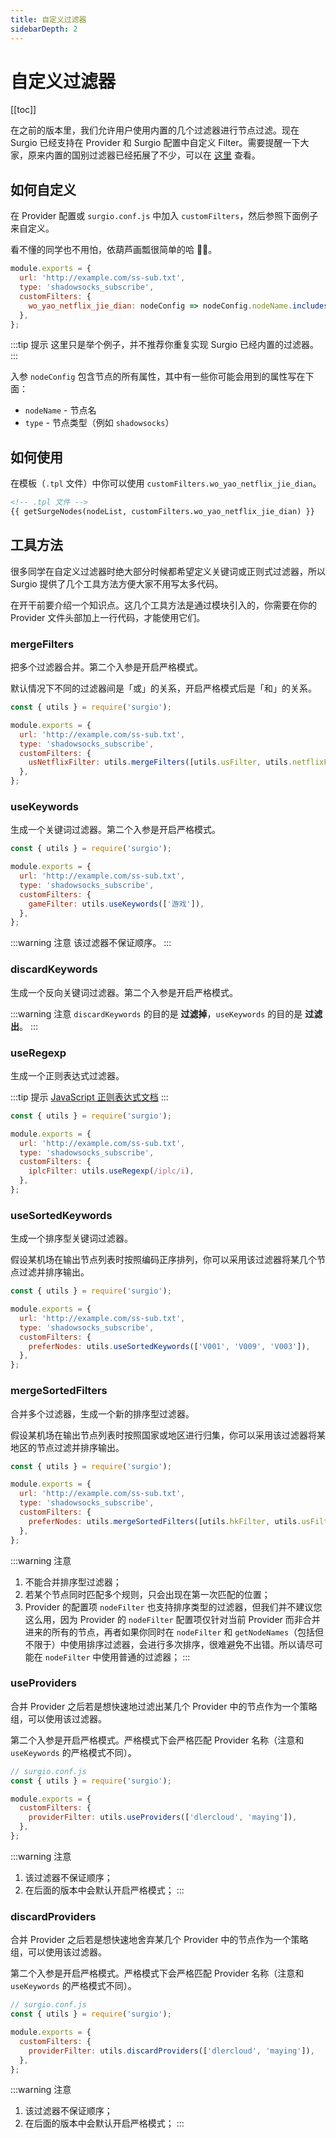 ```yaml
---
title: 自定义过滤器
sidebarDepth: 2
---
```


# 自定义过滤器

[[toc]]

在之前的版本里，我们允许用户使用内置的几个过滤器进行节点过滤。现在 Surgio 已经支持在 Provider 和 Surgio 配置中自定义 Filter。需要提醒一下大家，原来内置的国别过滤器已经拓展了不少，可以在 [这里](/guide/custom-template.md#过滤器) 查看。

## 如何自定义

在 Provider 配置或 `surgio.conf.js` 中加入 `customFilters`，然后参照下面例子来自定义。

看不懂的同学也不用怕，依葫芦画瓢很简单的哈 🙋‍♂️。

```js
module.exports = {
  url: 'http://example.com/ss-sub.txt',
  type: 'shadowsocks_subscribe',
  customFilters: {
    wo_yao_netflix_jie_dian: nodeConfig => nodeConfig.nodeName.includes('Netflix'),
  },
};
```

:::tip 提示
这里只是举个例子，并不推荐你重复实现 Surgio 已经内置的过滤器。
:::

入参 `nodeConfig` 包含节点的所有属性，其中有一些你可能会用到的属性写在下面：

- `nodeName` - 节点名
- `type` - 节点类型（例如 `shadowsocks`）

## 如何使用

在模板（`.tpl` 文件）中你可以使用 `customFilters.wo_yao_netflix_jie_dian`。

```html
<!-- .tpl 文件 -->
{{ getSurgeNodes(nodeList, customFilters.wo_yao_netflix_jie_dian) }}
```

## 工具方法

很多同学在自定义过滤器时绝大部分时候都希望定义关键词或正则式过滤器，所以 Surgio 提供了几个工具方法方便大家不用写太多代码。

在开干前要介绍一个知识点。这几个工具方法是通过模块引入的，你需要在你的 Provider 文件头部加上一行代码，才能使用它们。

### mergeFilters

把多个过滤器合并。第二个入参是开启严格模式。

默认情况下不同的过滤器间是「或」的关系，开启严格模式后是「和」的关系。

```js
const { utils } = require('surgio');

module.exports = {
  url: 'http://example.com/ss-sub.txt',
  type: 'shadowsocks_subscribe',
  customFilters: {
    usNetflixFilter: utils.mergeFilters([utils.usFilter, utils.netflixFilter], true), // 美国的 Netflix 节点
  },
};
```

### useKeywords

生成一个关键词过滤器。第二个入参是开启严格模式。

```js
const { utils } = require('surgio');

module.exports = {
  url: 'http://example.com/ss-sub.txt',
  type: 'shadowsocks_subscribe',
  customFilters: {
    gameFilter: utils.useKeywords(['游戏']),
  },
};
```

:::warning 注意
该过滤器不保证顺序。
:::

### discardKeywords <Badge text="v1.1.1" vertical="middle" />

生成一个反向关键词过滤器。第二个入参是开启严格模式。

:::warning 注意
`discardKeywords` 的目的是 **过滤掉**，`useKeywords` 的目的是 **过滤出**。
:::

### useRegexp

生成一个正则表达式过滤器。

:::tip 提示
[JavaScript 正则表达式文档](https://developer.mozilla.org/zh-CN/docs/Web/JavaScript/Guide/Regular_Expressions)
:::

```js
const { utils } = require('surgio');

module.exports = {
  url: 'http://example.com/ss-sub.txt',
  type: 'shadowsocks_subscribe',
  customFilters: {
    iplcFilter: utils.useRegexp(/iplc/i),
  },
};
```

### useSortedKeywords <Badge text="v1.5.0" vertical="middle" />

生成一个排序型关键词过滤器。

假设某机场在输出节点列表时按照编码正序排列，你可以采用该过滤器将某几个节点过滤并排序输出。

```js
const { utils } = require('surgio');

module.exports = {
  url: 'http://example.com/ss-sub.txt',
  type: 'shadowsocks_subscribe',
  customFilters: {
    preferNodes: utils.useSortedKeywords(['V001', 'V009', 'V003']),
  },
};
```

### mergeSortedFilters <Badge text="v1.5.0" vertical="middle" />

合并多个过滤器，生成一个新的排序型过滤器。

假设某机场在输出节点列表时按照国家或地区进行归集，你可以采用该过滤器将某地区的节点过滤并排序输出。

```js
const { utils } = require('surgio');

module.exports = {
  url: 'http://example.com/ss-sub.txt',
  type: 'shadowsocks_subscribe',
  customFilters: {
    preferNodes: utils.mergeSortedFilters([utils.hkFilter, utils.usFilter]), // 也支持 useRegexp
  },
};
```

:::warning 注意
1. 不能合并排序型过滤器；
2. 若某个节点同时匹配多个规则，只会出现在第一次匹配的位置；
3. Provider 的配置项 `nodeFilter` 也支持排序类型的过滤器，但我们并不建议您这么用，因为 Provider 的 `nodeFilter` 配置项仅针对当前 Provider 而非合并进来的所有的节点，再者如果你同时在 `nodeFilter` 和 `getNodeNames`（包括但不限于）中使用排序过滤器，会进行多次排序，很难避免不出错。所以请尽可能在 `nodeFilter` 中使用普通的过滤器；
:::

### useProviders <Badge text="v1.11.0" vertical="middle" />

合并 Provider 之后若是想快速地过滤出某几个 Provider 中的节点作为一个策略组，可以使用该过滤器。

第二个入参是开启严格模式。严格模式下会严格匹配 Provider 名称（注意和 `useKeywords` 的严格模式不同）。

```js
// surgio.conf.js
const { utils } = require('surgio');

module.exports = {
  customFilters: {
    providerFilter: utils.useProviders(['dlercloud', 'maying']),
  },
};
```

:::warning 注意
1. 该过滤器不保证顺序；
2. 在后面的版本中会默认开启严格模式；
:::

### discardProviders <Badge text="v1.11.0" vertical="middle" />

合并 Provider 之后若是想快速地舍弃某几个 Provider 中的节点作为一个策略组，可以使用该过滤器。

第二个入参是开启严格模式。严格模式下会严格匹配 Provider 名称（注意和 `useKeywords` 的严格模式不同）。

```js
// surgio.conf.js
const { utils } = require('surgio');

module.exports = {
  customFilters: {
    providerFilter: utils.discardProviders(['dlercloud', 'maying']),
  },
};
```

:::warning 注意
1. 该过滤器不保证顺序；
2. 在后面的版本中会默认开启严格模式；
:::
